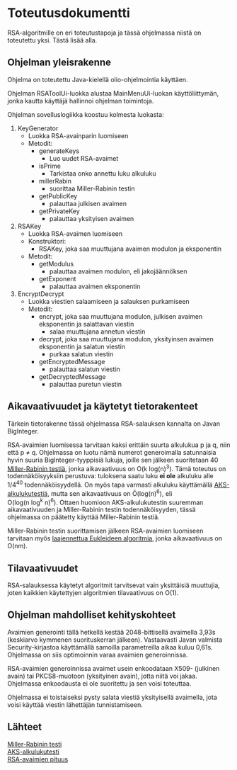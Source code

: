 # Toteutusdokumentti
RSA-algoritmille on eri toteutustapoja ja tässä ohjelmassa niistä on toteutettu yksi. Tästä lisää alla.

## Ohjelman yleisrakenne
Ohjelma on toteutettu Java-kielellä olio-ohjelmointia käyttäen.  

Ohjelman RSAToolUi-luokka alustaa MainMenuUi-luokan käyttöliittymän, jonka kautta käyttäjä hallinnoi ohjelman toimintoja.

Ohjelman sovelluslogiikka koostuu kolmesta luokasta:
   1. KeyGenerator 
      - Luokka RSA-avainparin luomiseen
      - Metodit:
        - generateKeys
          - Luo uudet RSA-avaimet 
        - isPrime
          - Tarkistaa onko annettu luku alkuluku
        - millerRabin
          - suorittaa Miller-Rabinin testin
        - getPublicKey
          - palauttaa julkisen avaimen
        - getPrivateKey
          - palauttaa yksityisen avaimen 
   2. RSAKey
      - Luokka RSA-avaimen luomiseen
      - Konstruktori:
        - RSAKey, joka saa muuttujana avaimen modulon ja eksponentin
      - Metodit:
        - getModulus
          - palauttaa avaimen modulon, eli jakojäännöksen
        - getExponent
          - palauttaa avaimen eksponentin
   3. EncryptDecrypt
      - Luokka viestien salaamiseen ja salauksen purkamiseen
      - Metodit:
        - encrypt, joka saa muuttujana modulon, julkisen avaimen eksponentin ja salattavan viestin
          - salaa muuttujana annetun viestin
        - decrypt, joka saa muuttujana modulon, yksityinsen avaimen eksponentin ja salatun viestin
          - purkaa salatun viestin
        - getEncryptedMessage
          - palauttaa salatun viestin
        - getDecryptedMessage
          - palauttaa puretun viestin

## Aikavaativuudet ja käytetyt tietorakenteet
Tärkein tietorakenne tässä ohjelmassa RSA-salauksen kannalta on Javan BigInteger. 

RSA-avaimien luomisessa tarvitaan kaksi erittäin suurta alkulukua p ja q, niin että p ≠ q. Ohjelmassa on luotu nämä numerot generoimalla satunnaisia hyvin suuria BigInteger-tyyppisiä lukuja, joille sen jälkeen suoritetaan 40 [Miller-Rabinin testiä](https://en.wikipedia.org/wiki/Miller%E2%80%93Rabin_primality_test), 
jonka aikavaativuus on O(k log(n)<sup>3</sup>). Tämä toteutus on todennäköisyyksiin perustuva: tuloksena saatu luku **ei ole** alkuluku alle 1/4<sup>40</sup> todennäköisyydellä.
On myös tapa varmasti alkuluku käyttämällä [AKS-alkulukutestiä](https://en.wikipedia.org/wiki/AKS_primality_test), mutta sen aikavaativuus on Õ(log(n)<sup>6</sup>), eli <br> O(log(n log<sup>k</sup> n)<sup>6</sup>).
Ottaen huomioon AKS-alkulukutestin suuremman aikavaativuuden ja Miller-Rabinin testin todennäköisyyden, tässä ohjelmassa on päätetty käyttää Miller-Rabinin testiä.

Miller-Rabinin testin suorittamisen jälkeen RSA-avaimien luomiseen tarvitaan myös [laajennettua Eukleideen algoritmia](https://en.wikipedia.org/wiki/Extended_Euclidean_algorithm), jonka aikavaativuus on O(nm).

## Tilavaativuudet
RSA-salauksessa käytetyt algoritmit tarvitsevat vain yksittäisiä muuttujia, joten kaikkien käytettyjen algoritmien tilavaativuus on O(1).

## Ohjelman mahdolliset kehityskohteet
Avaimien generointi tällä hetkellä kestää 2048-bittisellä avaimella 3,93s (keskiarvo kymmenen suorituskerran jälkeen). Vastaavasti Javan valmista Security-kirjastoa käyttämällä samoilla parametreilla aikaa kuluu 0,61s. Ohjelmassa on siis optimoinnin varaa avaimien generoinnissa.

RSA-avaimien generoinnissa avaimet usein enkoodataan X509- (julkinen avain) tai PKCS8-muotoon (yksityinen avain), jotta niitä voi jakaa. Ohjelmassa enkoodausta ei ole suoritettu ja sen voisi toteuttaa.  

Ohjelmassa ei toistaiseksi pysty salata viestiä yksityisellä avaimella, jota voisi käyttää viestin lähettäjän tunnistamiseen. 

## Lähteet
[Miller-Rabinin testi](https://en.wikipedia.org/wiki/Miller%E2%80%93Rabin_primality_test)  
[AKS-alkulukutesti](https://en.wikipedia.org/wiki/AKS_primality_test)  
[RSA-avaimien pituus](https://en.wikipedia.org/wiki/Key_size#Asymmetric_algorithm_key_lengths)
